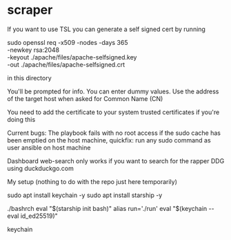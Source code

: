 # scraper

If you want to use TSL you can generate a self signed cert by running

sudo openssl req -x509 -nodes -days 365 \
  -newkey rsa:2048 \
  -keyout ./apache/files/apache-selfsigned.key \
  -out ./apache/files/apache-selfsigned.crt

in this directory 

You'll be prompted for info. You can enter dummy values. Use the address of the target host when asked for Common Name (CN)

You need to add the certificate to your system trusted certificates if you're doing this

Current bugs:
  The playbook fails with no root access if the sudo cache has been emptied on the host machine, quickfix: run any sudo command as user ansible on host machine

  Dashboard web-search only works if you want to search for the rapper DDG using duckduckgo.com 


My setup (nothing to do with the repo just here temporarily)

sudo apt install keychain -y
sudo apt install starship -y

./bashrch
	eval "$(starship init bash)"
	alias run='./run'
	eval "$(keychain --eval id_ed25519)"


keychain



